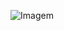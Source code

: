 ![Imagem](https://assets.uninove.br/headers/Programa%C3%A7%C3%A3o-para-web-Highlight.jpg?mtime=20201113122932&focal=none)

<!--
**lukdv8/lukdv8** is a ✨ _special_ ✨ repository because its `README.md` (this file) appears on your GitHub profile.

Here are some ideas to get you started:

- 🔭 I’m currently working on ...
- 🌱 I’m currently learning ...
- 👯 I’m looking to collaborate on ...
- 🤔 I’m looking for help with ...
- 💬 Ask me about ...
- 📫 How to reach me: ...
- 😄 Pronouns: ...
- ⚡ Fun fact: ...
-->
